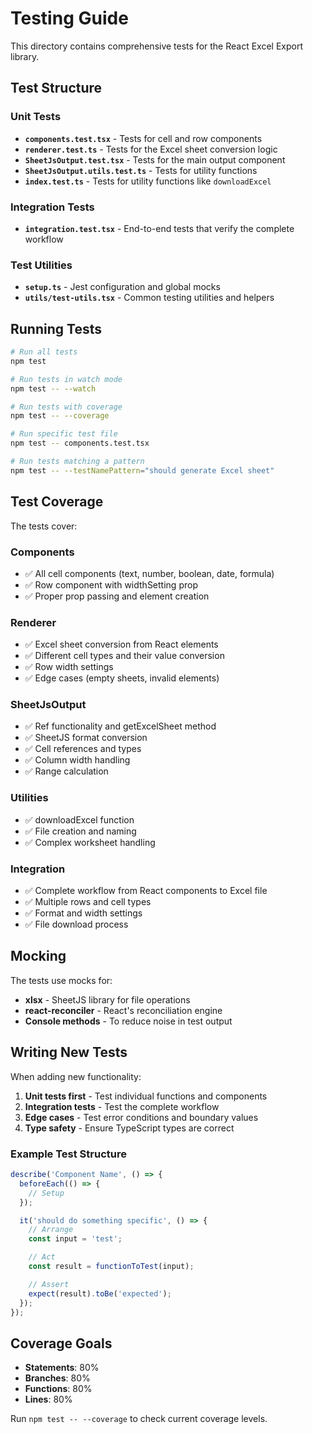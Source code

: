 # Testing Guide

This directory contains comprehensive tests for the React Excel Export library.

## Test Structure

### Unit Tests

- **`components.test.tsx`** - Tests for cell and row components
- **`renderer.test.ts`** - Tests for the Excel sheet conversion logic
- **`SheetJsOutput.test.tsx`** - Tests for the main output component
- **`SheetJsOutput.utils.test.ts`** - Tests for utility functions
- **`index.test.ts`** - Tests for utility functions like `downloadExcel`

### Integration Tests

- **`integration.test.tsx`** - End-to-end tests that verify the complete workflow

### Test Utilities

- **`setup.ts`** - Jest configuration and global mocks
- **`utils/test-utils.tsx`** - Common testing utilities and helpers

## Running Tests

```bash
# Run all tests
npm test

# Run tests in watch mode
npm test -- --watch

# Run tests with coverage
npm test -- --coverage

# Run specific test file
npm test -- components.test.tsx

# Run tests matching a pattern
npm test -- --testNamePattern="should generate Excel sheet"
```

## Test Coverage

The tests cover:

### Components

- ✅ All cell components (text, number, boolean, date, formula)
- ✅ Row component with widthSetting prop
- ✅ Proper prop passing and element creation

### Renderer

- ✅ Excel sheet conversion from React elements
- ✅ Different cell types and their value conversion
- ✅ Row width settings
- ✅ Edge cases (empty sheets, invalid elements)

### SheetJsOutput

- ✅ Ref functionality and getExcelSheet method
- ✅ SheetJS format conversion
- ✅ Cell references and types
- ✅ Column width handling
- ✅ Range calculation

### Utilities

- ✅ downloadExcel function
- ✅ File creation and naming
- ✅ Complex worksheet handling

### Integration

- ✅ Complete workflow from React components to Excel file
- ✅ Multiple rows and cell types
- ✅ Format and width settings
- ✅ File download process

## Mocking

The tests use mocks for:

- **xlsx** - SheetJS library for file operations
- **react-reconciler** - React's reconciliation engine
- **Console methods** - To reduce noise in test output

## Writing New Tests

When adding new functionality:

1. **Unit tests first** - Test individual functions and components
2. **Integration tests** - Test the complete workflow
3. **Edge cases** - Test error conditions and boundary values
4. **Type safety** - Ensure TypeScript types are correct

### Example Test Structure

```typescript
describe('Component Name', () => {
  beforeEach(() => {
    // Setup
  });

  it('should do something specific', () => {
    // Arrange
    const input = 'test';

    // Act
    const result = functionToTest(input);

    // Assert
    expect(result).toBe('expected');
  });
});
```

## Coverage Goals

- **Statements**: 80%
- **Branches**: 80%
- **Functions**: 80%
- **Lines**: 80%

Run `npm test -- --coverage` to check current coverage levels.
